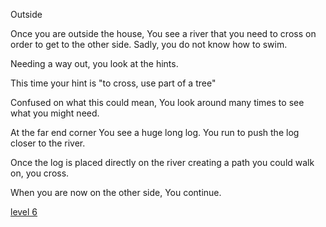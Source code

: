 Outside

Once you are outside the house, You see a river that you need to cross on order to get to the other side. Sadly, you do not know how to swim.

Needing a way out, you look at the hints.

This time your hint is "to cross, use part of a tree"

Confused on what this could mean, You look around many times to see what you might need.

At the far end corner You see a huge long log. You run to push the log closer to the river.

Once the log is placed directly on the river creating a path you could walk on, you cross.

When you are now on the other side, You continue.

[level 6](flashlight.md)
